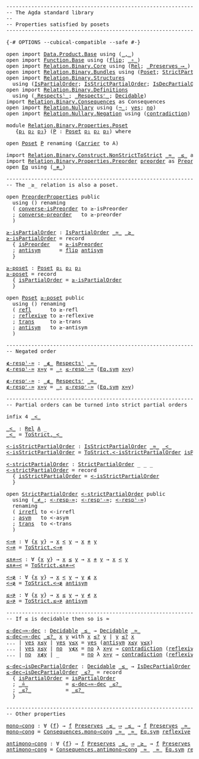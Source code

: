 <pre class="Agda"><a id="1" class="Comment">------------------------------------------------------------------------</a>
<a id="74" class="Comment">-- The Agda standard library</a>
<a id="103" class="Comment">--</a>
<a id="106" class="Comment">-- Properties satisfied by posets</a>
<a id="140" class="Comment">------------------------------------------------------------------------</a>

<a id="214" class="Symbol">{-#</a> <a id="218" class="Keyword">OPTIONS</a> <a id="226" class="Pragma">--cubical-compatible</a> <a id="247" class="Pragma">--safe</a> <a id="254" class="Symbol">#-}</a>

<a id="259" class="Keyword">open</a> <a id="264" class="Keyword">import</a> <a id="271" href="Data.Product.Base.html" class="Module">Data.Product.Base</a> <a id="289" class="Keyword">using</a> <a id="295" class="Symbol">(</a><a id="296" href="Agda.Builtin.Sigma.html#235" class="InductiveConstructor Operator">_,_</a><a id="299" class="Symbol">)</a>
<a id="301" class="Keyword">open</a> <a id="306" class="Keyword">import</a> <a id="313" href="Function.Base.html" class="Module">Function.Base</a> <a id="327" class="Keyword">using</a> <a id="333" class="Symbol">(</a><a id="334" href="Function.Base.html#1638" class="Function">flip</a><a id="338" class="Symbol">;</a> <a id="340" href="Function.Base.html#1115" class="Function Operator">_∘_</a><a id="343" class="Symbol">)</a>
<a id="345" class="Keyword">open</a> <a id="350" class="Keyword">import</a> <a id="357" href="Relation.Binary.Core.html" class="Module">Relation.Binary.Core</a> <a id="378" class="Keyword">using</a> <a id="384" class="Symbol">(</a><a id="385" href="Relation.Binary.Core.html#896" class="Function">Rel</a><a id="388" class="Symbol">;</a> <a id="390" href="Relation.Binary.Core.html#1577" class="Function Operator">_Preserves_⟶_</a><a id="403" class="Symbol">)</a>
<a id="405" class="Keyword">open</a> <a id="410" class="Keyword">import</a> <a id="417" href="Relation.Binary.Bundles.html" class="Module">Relation.Binary.Bundles</a> <a id="441" class="Keyword">using</a> <a id="447" class="Symbol">(</a><a id="448" href="Relation.Binary.Bundles.html#3545" class="Record">Poset</a><a id="453" class="Symbol">;</a> <a id="455" href="Relation.Binary.Bundles.html#4854" class="Record">StrictPartialOrder</a><a id="473" class="Symbol">)</a>
<a id="475" class="Keyword">open</a> <a id="480" class="Keyword">import</a> <a id="487" href="Relation.Binary.Structures.html" class="Module">Relation.Binary.Structures</a>
  <a id="516" class="Keyword">using</a> <a id="522" class="Symbol">(</a><a id="523" href="Relation.Binary.Structures.html#3522" class="Record">IsPartialOrder</a><a id="537" class="Symbol">;</a> <a id="539" href="Relation.Binary.Structures.html#4298" class="Record">IsStrictPartialOrder</a><a id="559" class="Symbol">;</a> <a id="561" href="Relation.Binary.Structures.html#3809" class="Record">IsDecPartialOrder</a><a id="578" class="Symbol">)</a>
<a id="580" class="Keyword">open</a> <a id="585" class="Keyword">import</a> <a id="592" href="Relation.Binary.Definitions.html" class="Module">Relation.Binary.Definitions</a>
  <a id="622" class="Keyword">using</a> <a id="628" class="Symbol">(</a><a id="629" href="Relation.Binary.Definitions.html#5404" class="Function Operator">_Respectsˡ_</a><a id="640" class="Symbol">;</a> <a id="642" href="Relation.Binary.Definitions.html#5239" class="Function Operator">_Respectsʳ_</a><a id="653" class="Symbol">;</a> <a id="655" href="Relation.Binary.Definitions.html#6713" class="Function">Decidable</a><a id="664" class="Symbol">)</a>
<a id="666" class="Keyword">import</a> <a id="673" href="Relation.Binary.Consequences.html" class="Module">Relation.Binary.Consequences</a> <a id="702" class="Symbol">as</a> <a id="705" class="Module">Consequences</a>
<a id="718" class="Keyword">open</a> <a id="723" class="Keyword">import</a> <a id="730" href="Relation.Nullary.html" class="Module">Relation.Nullary</a> <a id="747" class="Keyword">using</a> <a id="753" class="Symbol">(</a><a id="754" href="Relation.Nullary.Negation.Core.html#658" class="Function Operator">¬_</a><a id="756" class="Symbol">;</a> <a id="758" href="Relation.Nullary.Decidable.Core.html#1994" class="InductiveConstructor">yes</a><a id="761" class="Symbol">;</a> <a id="763" href="Relation.Nullary.Decidable.Core.html#2031" class="InductiveConstructor">no</a><a id="765" class="Symbol">)</a>
<a id="767" class="Keyword">open</a> <a id="772" class="Keyword">import</a> <a id="779" href="Relation.Nullary.Negation.html" class="Module">Relation.Nullary.Negation</a> <a id="805" class="Keyword">using</a> <a id="811" class="Symbol">(</a><a id="812" href="Relation.Nullary.Negation.Core.html#1270" class="Function">contradiction</a><a id="825" class="Symbol">)</a>

<a id="828" class="Keyword">module</a> <a id="835" href="Relation.Binary.Properties.Poset.html" class="Module">Relation.Binary.Properties.Poset</a>
   <a id="871" class="Symbol">{</a><a id="872" href="Relation.Binary.Properties.Poset.html#872" class="Bound">p₁</a> <a id="875" href="Relation.Binary.Properties.Poset.html#875" class="Bound">p₂</a> <a id="878" href="Relation.Binary.Properties.Poset.html#878" class="Bound">p₃</a><a id="880" class="Symbol">}</a> <a id="882" class="Symbol">(</a><a id="883" href="Relation.Binary.Properties.Poset.html#883" class="Bound">P</a> <a id="885" class="Symbol">:</a> <a id="887" href="Relation.Binary.Bundles.html#3545" class="Record">Poset</a> <a id="893" href="Relation.Binary.Properties.Poset.html#872" class="Bound">p₁</a> <a id="896" href="Relation.Binary.Properties.Poset.html#875" class="Bound">p₂</a> <a id="899" href="Relation.Binary.Properties.Poset.html#878" class="Bound">p₃</a><a id="901" class="Symbol">)</a> <a id="903" class="Keyword">where</a>

<a id="910" class="Keyword">open</a> <a id="915" href="Relation.Binary.Bundles.html#3545" class="Module">Poset</a> <a id="921" href="Relation.Binary.Properties.Poset.html#883" class="Bound">P</a> <a id="923" class="Keyword">renaming</a> <a id="932" class="Symbol">(</a><a id="933" href="Relation.Binary.Bundles.html#3621" class="Field">Carrier</a> <a id="941" class="Symbol">to</a> <a id="944" class="Field">A</a><a id="945" class="Symbol">)</a>

<a id="948" class="Keyword">import</a> <a id="955" href="Relation.Binary.Construct.NonStrictToStrict.html" class="Module">Relation.Binary.Construct.NonStrictToStrict</a> <a id="999" href="Relation.Binary.Bundles.html#3648" class="Field Operator">_≈_</a> <a id="1003" href="Relation.Binary.Bundles.html#3684" class="Field Operator">_≤_</a> as <a id="ToStrict"></a><a id="1010" href="Relation.Binary.Properties.Poset.html#1010" class="Module">ToStrict</a>
<a id="1019" class="Keyword">import</a> <a id="1026" href="Relation.Binary.Properties.Preorder.html" class="Module">Relation.Binary.Properties.Preorder</a> <a id="1062" href="Relation.Binary.Bundles.html#3840" class="Function">preorder</a> as <a id="PreorderProperties"></a><a id="1074" href="Relation.Binary.Properties.Poset.html#1074" class="Module">PreorderProperties</a>
<a id="1093" class="Keyword">open</a> <a id="1098" href="Relation.Binary.Bundles.html#2451" class="Module">Eq</a> <a id="1101" class="Keyword">using</a> <a id="1107" class="Symbol">(</a><a id="1108" href="Relation.Binary.Bundles.html#1046" class="Function Operator">_≉_</a><a id="1111" class="Symbol">)</a>

<a id="1114" class="Comment">------------------------------------------------------------------------</a>
<a id="1187" class="Comment">-- The _≥_ relation is also a poset.</a>

<a id="1225" class="Keyword">open</a> <a id="1230" href="Relation.Binary.Properties.Poset.html#1074" class="Module">PreorderProperties</a> <a id="1249" class="Keyword">public</a>
  <a id="1258" class="Keyword">using</a> <a id="1264" class="Symbol">()</a> <a id="1267" class="Keyword">renaming</a>
  <a id="1278" class="Symbol">(</a> <a id="1280" href="Relation.Binary.Properties.Preorder.html#769" class="Function">converse-isPreorder</a> <a id="1300" class="Symbol">to</a> <a id="1303" class="Function">≥-isPreorder</a>
  <a id="1318" class="Symbol">;</a> <a id="1320" href="Relation.Binary.Properties.Preorder.html#864" class="Function">converse-preorder</a>   <a id="1340" class="Symbol">to</a> <a id="1343" class="Function">≥-preorder</a>
  <a id="1356" class="Symbol">)</a>

<a id="≥-isPartialOrder"></a><a id="1359" href="Relation.Binary.Properties.Poset.html#1359" class="Function">≥-isPartialOrder</a> <a id="1376" class="Symbol">:</a> <a id="1378" href="Relation.Binary.Structures.html#3522" class="Record">IsPartialOrder</a> <a id="1393" href="Relation.Binary.Bundles.html#3648" class="Field Operator">_≈_</a> <a id="1397" href="Relation.Binary.Bundles.html#4038" class="Function Operator">_≥_</a>
<a id="1401" href="Relation.Binary.Properties.Poset.html#1359" class="Function">≥-isPartialOrder</a> <a id="1418" class="Symbol">=</a> <a id="1420" class="Keyword">record</a>
  <a id="1429" class="Symbol">{</a> <a id="1431" href="Relation.Binary.Structures.html#3591" class="Field">isPreorder</a>   <a id="1444" class="Symbol">=</a> <a id="1446" href="Relation.Binary.Properties.Poset.html#1303" class="Function">≥-isPreorder</a>
  <a id="1461" class="Symbol">;</a> <a id="1463" href="Relation.Binary.Structures.html#3623" class="Field">antisym</a>      <a id="1476" class="Symbol">=</a> <a id="1478" href="Function.Base.html#1638" class="Function">flip</a> <a id="1483" href="Relation.Binary.Structures.html#3623" class="Function">antisym</a>
  <a id="1493" class="Symbol">}</a>

<a id="≥-poset"></a><a id="1496" href="Relation.Binary.Properties.Poset.html#1496" class="Function">≥-poset</a> <a id="1504" class="Symbol">:</a> <a id="1506" href="Relation.Binary.Bundles.html#3545" class="Record">Poset</a> <a id="1512" href="Relation.Binary.Properties.Poset.html#872" class="Bound">p₁</a> <a id="1515" href="Relation.Binary.Properties.Poset.html#875" class="Bound">p₂</a> <a id="1518" href="Relation.Binary.Properties.Poset.html#878" class="Bound">p₃</a>
<a id="1521" href="Relation.Binary.Properties.Poset.html#1496" class="Function">≥-poset</a> <a id="1529" class="Symbol">=</a> <a id="1531" class="Keyword">record</a>
  <a id="1540" class="Symbol">{</a> <a id="1542" href="Relation.Binary.Bundles.html#3720" class="Field">isPartialOrder</a> <a id="1557" class="Symbol">=</a> <a id="1559" href="Relation.Binary.Properties.Poset.html#1359" class="Function">≥-isPartialOrder</a>
  <a id="1578" class="Symbol">}</a>

<a id="1581" class="Keyword">open</a> <a id="1586" href="Relation.Binary.Bundles.html#3545" class="Module">Poset</a> <a id="1592" href="Relation.Binary.Properties.Poset.html#1496" class="Function">≥-poset</a> <a id="1600" class="Keyword">public</a>
  <a id="1609" class="Keyword">using</a> <a id="1615" class="Symbol">()</a> <a id="1618" class="Keyword">renaming</a>
  <a id="1629" class="Symbol">(</a> <a id="1631" href="Relation.Binary.Structures.html#2466" class="Function">refl</a>      <a id="1641" class="Symbol">to</a> <a id="1644" class="Function">≥-refl</a>
  <a id="1653" class="Symbol">;</a> <a id="1655" href="Relation.Binary.Structures.html#2359" class="Function">reflexive</a> <a id="1665" class="Symbol">to</a> <a id="1668" class="Function">≥-reflexive</a>
  <a id="1682" class="Symbol">;</a> <a id="1684" href="Relation.Binary.Structures.html#2389" class="Function">trans</a>     <a id="1694" class="Symbol">to</a> <a id="1697" class="Function">≥-trans</a>
  <a id="1707" class="Symbol">;</a> <a id="1709" href="Relation.Binary.Structures.html#3623" class="Function">antisym</a>   <a id="1719" class="Symbol">to</a> <a id="1722" class="Function">≥-antisym</a>
  <a id="1734" class="Symbol">)</a>

<a id="1737" class="Comment">------------------------------------------------------------------------</a>
<a id="1810" class="Comment">-- Negated order</a>

<a id="≰-respˡ-≈"></a><a id="1828" href="Relation.Binary.Properties.Poset.html#1828" class="Function">≰-respˡ-≈</a> <a id="1838" class="Symbol">:</a> <a id="1840" href="Relation.Binary.Bundles.html#4026" class="Function Operator">_≰_</a> <a id="1844" href="Relation.Binary.Definitions.html#5404" class="Function Operator">Respectsˡ</a> <a id="1854" href="Relation.Binary.Bundles.html#3648" class="Field Operator">_≈_</a>
<a id="1858" href="Relation.Binary.Properties.Poset.html#1828" class="Function">≰-respˡ-≈</a> <a id="1868" href="Relation.Binary.Properties.Poset.html#1868" class="Bound">x≈y</a> <a id="1872" class="Symbol">=</a> <a id="1874" href="Function.Base.html#1115" class="Function Operator">_∘</a> <a id="1877" href="Relation.Binary.Bundles.html#4073" class="Function">≤-respˡ-≈</a> <a id="1887" class="Symbol">(</a><a id="1888" href="Relation.Binary.Structures.html#1200" class="Function">Eq.sym</a> <a id="1895" href="Relation.Binary.Properties.Poset.html#1868" class="Bound">x≈y</a><a id="1898" class="Symbol">)</a>

<a id="≰-respʳ-≈"></a><a id="1901" href="Relation.Binary.Properties.Poset.html#1901" class="Function">≰-respʳ-≈</a> <a id="1911" class="Symbol">:</a> <a id="1913" href="Relation.Binary.Bundles.html#4026" class="Function Operator">_≰_</a> <a id="1917" href="Relation.Binary.Definitions.html#5239" class="Function Operator">Respectsʳ</a> <a id="1927" href="Relation.Binary.Bundles.html#3648" class="Field Operator">_≈_</a>
<a id="1931" href="Relation.Binary.Properties.Poset.html#1901" class="Function">≰-respʳ-≈</a> <a id="1941" href="Relation.Binary.Properties.Poset.html#1941" class="Bound">x≈y</a> <a id="1945" class="Symbol">=</a> <a id="1947" href="Function.Base.html#1115" class="Function Operator">_∘</a> <a id="1950" href="Relation.Binary.Bundles.html#4102" class="Function">≤-respʳ-≈</a> <a id="1960" class="Symbol">(</a><a id="1961" href="Relation.Binary.Structures.html#1200" class="Function">Eq.sym</a> <a id="1968" href="Relation.Binary.Properties.Poset.html#1941" class="Bound">x≈y</a><a id="1971" class="Symbol">)</a>

<a id="1974" class="Comment">------------------------------------------------------------------------</a>
<a id="2047" class="Comment">-- Partial orders can be turned into strict partial orders</a>

<a id="2107" class="Keyword">infix</a> <a id="2113" class="Number">4</a> <a id="2115" href="Relation.Binary.Properties.Poset.html#2120" class="Function Operator">_&lt;_</a>

<a id="_&lt;_"></a><a id="2120" href="Relation.Binary.Properties.Poset.html#2120" class="Function Operator">_&lt;_</a> <a id="2124" class="Symbol">:</a> <a id="2126" href="Relation.Binary.Core.html#896" class="Function">Rel</a> <a id="2130" href="Relation.Binary.Properties.Poset.html#944" class="Field">A</a> <a id="2132" class="Symbol">_</a>
<a id="2134" href="Relation.Binary.Properties.Poset.html#2120" class="Function Operator">_&lt;_</a> <a id="2138" class="Symbol">=</a> <a id="2140" href="Relation.Binary.Construct.NonStrictToStrict.html#1319" class="Function Operator">ToStrict._&lt;_</a>

<a id="&lt;-isStrictPartialOrder"></a><a id="2154" href="Relation.Binary.Properties.Poset.html#2154" class="Function">&lt;-isStrictPartialOrder</a> <a id="2177" class="Symbol">:</a> <a id="2179" href="Relation.Binary.Structures.html#4298" class="Record">IsStrictPartialOrder</a> <a id="2200" href="Relation.Binary.Bundles.html#3648" class="Field Operator">_≈_</a> <a id="2204" href="Relation.Binary.Properties.Poset.html#2120" class="Function Operator">_&lt;_</a>
<a id="2208" href="Relation.Binary.Properties.Poset.html#2154" class="Function">&lt;-isStrictPartialOrder</a> <a id="2231" class="Symbol">=</a> <a id="2233" href="Relation.Binary.Construct.NonStrictToStrict.html#4367" class="Function">ToStrict.&lt;-isStrictPartialOrder</a> <a id="2265" href="Relation.Binary.Bundles.html#3720" class="Field">isPartialOrder</a>

<a id="&lt;-strictPartialOrder"></a><a id="2281" href="Relation.Binary.Properties.Poset.html#2281" class="Function">&lt;-strictPartialOrder</a> <a id="2302" class="Symbol">:</a> <a id="2304" href="Relation.Binary.Bundles.html#4854" class="Record">StrictPartialOrder</a> <a id="2323" class="Symbol">_</a> <a id="2325" class="Symbol">_</a> <a id="2327" class="Symbol">_</a>
<a id="2329" href="Relation.Binary.Properties.Poset.html#2281" class="Function">&lt;-strictPartialOrder</a> <a id="2350" class="Symbol">=</a> <a id="2352" class="Keyword">record</a>
  <a id="2361" class="Symbol">{</a> <a id="2363" href="Relation.Binary.Bundles.html#5060" class="Field">isStrictPartialOrder</a> <a id="2384" class="Symbol">=</a> <a id="2386" href="Relation.Binary.Properties.Poset.html#2154" class="Function">&lt;-isStrictPartialOrder</a>
  <a id="2411" class="Symbol">}</a>

<a id="2414" class="Keyword">open</a> <a id="2419" href="Relation.Binary.Bundles.html#4854" class="Module">StrictPartialOrder</a> <a id="2438" href="Relation.Binary.Properties.Poset.html#2281" class="Function">&lt;-strictPartialOrder</a> <a id="2459" class="Keyword">public</a>
  <a id="2468" class="Keyword">using</a> <a id="2474" class="Symbol">(</a><a id="2475" href="Relation.Binary.Bundles.html#5350" class="Function Operator">_≮_</a><a id="2478" class="Symbol">;</a> <a id="2480" href="Relation.Binary.Structures.html#4482" class="Function">&lt;-resp-≈</a><a id="2488" class="Symbol">;</a> <a id="2490" href="Relation.Binary.Structures.html#4652" class="Function">&lt;-respʳ-≈</a><a id="2499" class="Symbol">;</a> <a id="2501" href="Relation.Binary.Structures.html#4714" class="Function">&lt;-respˡ-≈</a><a id="2510" class="Symbol">)</a>
  <a id="2514" class="Keyword">renaming</a>
  <a id="2525" class="Symbol">(</a> <a id="2527" href="Relation.Binary.Structures.html#4407" class="Function">irrefl</a> <a id="2534" class="Symbol">to</a> <a id="2537" class="Function">&lt;-irrefl</a>
  <a id="2548" class="Symbol">;</a> <a id="2550" href="Relation.Binary.Structures.html#4562" class="Function">asym</a>   <a id="2557" class="Symbol">to</a> <a id="2560" class="Function">&lt;-asym</a>
  <a id="2569" class="Symbol">;</a> <a id="2571" href="Relation.Binary.Structures.html#4447" class="Function">trans</a>  <a id="2578" class="Symbol">to</a> <a id="2581" class="Function">&lt;-trans</a>
  <a id="2591" class="Symbol">)</a>

<a id="&lt;⇒≉"></a><a id="2594" href="Relation.Binary.Properties.Poset.html#2594" class="Function">&lt;⇒≉</a> <a id="2598" class="Symbol">:</a> <a id="2600" class="Symbol">∀</a> <a id="2602" class="Symbol">{</a><a id="2603" href="Relation.Binary.Properties.Poset.html#2603" class="Bound">x</a> <a id="2605" href="Relation.Binary.Properties.Poset.html#2605" class="Bound">y</a><a id="2606" class="Symbol">}</a> <a id="2608" class="Symbol">→</a> <a id="2610" href="Relation.Binary.Properties.Poset.html#2603" class="Bound">x</a> <a id="2612" href="Relation.Binary.Properties.Poset.html#2120" class="Function Operator">&lt;</a> <a id="2614" href="Relation.Binary.Properties.Poset.html#2605" class="Bound">y</a> <a id="2616" class="Symbol">→</a> <a id="2618" href="Relation.Binary.Properties.Poset.html#2603" class="Bound">x</a> <a id="2620" href="Relation.Binary.Bundles.html#1046" class="Function Operator">≉</a> <a id="2622" href="Relation.Binary.Properties.Poset.html#2605" class="Bound">y</a>
<a id="2624" href="Relation.Binary.Properties.Poset.html#2594" class="Function">&lt;⇒≉</a> <a id="2628" class="Symbol">=</a> <a id="2630" href="Relation.Binary.Construct.NonStrictToStrict.html#1493" class="Function">ToStrict.&lt;⇒≉</a>

<a id="≤∧≉⇒&lt;"></a><a id="2644" href="Relation.Binary.Properties.Poset.html#2644" class="Function">≤∧≉⇒&lt;</a> <a id="2650" class="Symbol">:</a> <a id="2652" class="Symbol">∀</a> <a id="2654" class="Symbol">{</a><a id="2655" href="Relation.Binary.Properties.Poset.html#2655" class="Bound">x</a> <a id="2657" href="Relation.Binary.Properties.Poset.html#2657" class="Bound">y</a><a id="2658" class="Symbol">}</a> <a id="2660" class="Symbol">→</a> <a id="2662" href="Relation.Binary.Properties.Poset.html#2655" class="Bound">x</a> <a id="2664" href="Relation.Binary.Bundles.html#3684" class="Field Operator">≤</a> <a id="2666" href="Relation.Binary.Properties.Poset.html#2657" class="Bound">y</a> <a id="2668" class="Symbol">→</a> <a id="2670" href="Relation.Binary.Properties.Poset.html#2655" class="Bound">x</a> <a id="2672" href="Relation.Binary.Bundles.html#1046" class="Function Operator">≉</a> <a id="2674" href="Relation.Binary.Properties.Poset.html#2657" class="Bound">y</a> <a id="2676" class="Symbol">→</a> <a id="2678" href="Relation.Binary.Properties.Poset.html#2655" class="Bound">x</a> <a id="2680" href="Relation.Binary.Properties.Poset.html#2120" class="Function Operator">&lt;</a> <a id="2682" href="Relation.Binary.Properties.Poset.html#2657" class="Bound">y</a>
<a id="2684" href="Relation.Binary.Properties.Poset.html#2644" class="Function">≤∧≉⇒&lt;</a> <a id="2690" class="Symbol">=</a> <a id="2692" href="Relation.Binary.Construct.NonStrictToStrict.html#1536" class="Function">ToStrict.≤∧≉⇒&lt;</a>

<a id="&lt;⇒≱"></a><a id="2708" href="Relation.Binary.Properties.Poset.html#2708" class="Function">&lt;⇒≱</a> <a id="2712" class="Symbol">:</a> <a id="2714" class="Symbol">∀</a> <a id="2716" class="Symbol">{</a><a id="2717" href="Relation.Binary.Properties.Poset.html#2717" class="Bound">x</a> <a id="2719" href="Relation.Binary.Properties.Poset.html#2719" class="Bound">y</a><a id="2720" class="Symbol">}</a> <a id="2722" class="Symbol">→</a> <a id="2724" href="Relation.Binary.Properties.Poset.html#2717" class="Bound">x</a> <a id="2726" href="Relation.Binary.Properties.Poset.html#2120" class="Function Operator">&lt;</a> <a id="2728" href="Relation.Binary.Properties.Poset.html#2719" class="Bound">y</a> <a id="2730" class="Symbol">→</a> <a id="2732" href="Relation.Binary.Properties.Poset.html#2719" class="Bound">y</a> <a id="2734" href="Relation.Binary.Bundles.html#4026" class="Function Operator">≰</a> <a id="2736" href="Relation.Binary.Properties.Poset.html#2717" class="Bound">x</a>
<a id="2738" href="Relation.Binary.Properties.Poset.html#2708" class="Function">&lt;⇒≱</a> <a id="2742" class="Symbol">=</a> <a id="2744" href="Relation.Binary.Construct.NonStrictToStrict.html#1589" class="Function">ToStrict.&lt;⇒≱</a> <a id="2757" href="Relation.Binary.Structures.html#3623" class="Function">antisym</a>

<a id="≤⇒≯"></a><a id="2766" href="Relation.Binary.Properties.Poset.html#2766" class="Function">≤⇒≯</a> <a id="2770" class="Symbol">:</a> <a id="2772" class="Symbol">∀</a> <a id="2774" class="Symbol">{</a><a id="2775" href="Relation.Binary.Properties.Poset.html#2775" class="Bound">x</a> <a id="2777" href="Relation.Binary.Properties.Poset.html#2777" class="Bound">y</a><a id="2778" class="Symbol">}</a> <a id="2780" class="Symbol">→</a> <a id="2782" href="Relation.Binary.Properties.Poset.html#2775" class="Bound">x</a> <a id="2784" href="Relation.Binary.Bundles.html#3684" class="Field Operator">≤</a> <a id="2786" href="Relation.Binary.Properties.Poset.html#2777" class="Bound">y</a> <a id="2788" class="Symbol">→</a> <a id="2790" href="Relation.Binary.Properties.Poset.html#2777" class="Bound">y</a> <a id="2792" href="Relation.Binary.Bundles.html#5350" class="Function Operator">≮</a> <a id="2794" href="Relation.Binary.Properties.Poset.html#2775" class="Bound">x</a>
<a id="2796" href="Relation.Binary.Properties.Poset.html#2766" class="Function">≤⇒≯</a> <a id="2800" class="Symbol">=</a> <a id="2802" href="Relation.Binary.Construct.NonStrictToStrict.html#1700" class="Function">ToStrict.≤⇒≯</a> <a id="2815" href="Relation.Binary.Structures.html#3623" class="Function">antisym</a>

<a id="2824" class="Comment">------------------------------------------------------------------------</a>
<a id="2897" class="Comment">-- If ≤ is decidable then so is ≈</a>

<a id="≤-dec⇒≈-dec"></a><a id="2932" href="Relation.Binary.Properties.Poset.html#2932" class="Function">≤-dec⇒≈-dec</a> <a id="2944" class="Symbol">:</a> <a id="2946" href="Relation.Binary.Definitions.html#6713" class="Function">Decidable</a> <a id="2956" href="Relation.Binary.Bundles.html#3684" class="Field Operator">_≤_</a> <a id="2960" class="Symbol">→</a> <a id="2962" href="Relation.Binary.Definitions.html#6713" class="Function">Decidable</a> <a id="2972" href="Relation.Binary.Bundles.html#3648" class="Field Operator">_≈_</a>
<a id="2976" href="Relation.Binary.Properties.Poset.html#2932" class="Function">≤-dec⇒≈-dec</a> <a id="2988" href="Relation.Binary.Properties.Poset.html#2988" class="Bound Operator">_≤?_</a> <a id="2993" href="Relation.Binary.Properties.Poset.html#2993" class="Bound">x</a> <a id="2995" href="Relation.Binary.Properties.Poset.html#2995" class="Bound">y</a> <a id="2997" class="Keyword">with</a> <a id="3002" href="Relation.Binary.Properties.Poset.html#2993" class="Bound">x</a> <a id="3004" href="Relation.Binary.Properties.Poset.html#2988" class="Bound Operator">≤?</a> <a id="3007" href="Relation.Binary.Properties.Poset.html#2995" class="Bound">y</a> <a id="3009" class="Symbol">|</a> <a id="3011" href="Relation.Binary.Properties.Poset.html#2995" class="Bound">y</a> <a id="3013" href="Relation.Binary.Properties.Poset.html#2988" class="Bound Operator">≤?</a> <a id="3016" href="Relation.Binary.Properties.Poset.html#2993" class="Bound">x</a>
<a id="3018" class="Symbol">...</a> <a id="3022" class="Symbol">|</a> <a id="3024" href="Relation.Nullary.Decidable.Core.html#1994" class="InductiveConstructor">yes</a> <a id="3028" href="Relation.Binary.Properties.Poset.html#3028" class="Bound">x≤y</a> <a id="3032" class="Symbol">|</a> <a id="3034" href="Relation.Nullary.Decidable.Core.html#1994" class="InductiveConstructor">yes</a> <a id="3038" href="Relation.Binary.Properties.Poset.html#3038" class="Bound">y≤x</a> <a id="3042" class="Symbol">=</a> <a id="3044" href="Relation.Nullary.Decidable.Core.html#1994" class="InductiveConstructor">yes</a> <a id="3048" class="Symbol">(</a><a id="3049" href="Relation.Binary.Structures.html#3623" class="Function">antisym</a> <a id="3057" href="Relation.Binary.Properties.Poset.html#3028" class="Bound">x≤y</a> <a id="3061" href="Relation.Binary.Properties.Poset.html#3038" class="Bound">y≤x</a><a id="3064" class="Symbol">)</a>
<a id="3066" class="Symbol">...</a> <a id="3070" class="Symbol">|</a> <a id="3072" href="Relation.Nullary.Decidable.Core.html#1994" class="InductiveConstructor">yes</a> <a id="3076" href="Relation.Binary.Properties.Poset.html#3076" class="Bound">x≤y</a> <a id="3080" class="Symbol">|</a> <a id="3082" href="Relation.Nullary.Decidable.Core.html#2031" class="InductiveConstructor">no</a>  <a id="3086" href="Relation.Binary.Properties.Poset.html#3086" class="Bound">y≰x</a> <a id="3090" class="Symbol">=</a> <a id="3092" href="Relation.Nullary.Decidable.Core.html#2031" class="InductiveConstructor">no</a> <a id="3095" class="Symbol">λ</a> <a id="3097" href="Relation.Binary.Properties.Poset.html#3097" class="Bound">x≈y</a> <a id="3101" class="Symbol">→</a> <a id="3103" href="Relation.Nullary.Negation.Core.html#1270" class="Function">contradiction</a> <a id="3117" class="Symbol">(</a><a id="3118" href="Relation.Binary.Structures.html#2359" class="Function">reflexive</a> <a id="3128" class="Symbol">(</a><a id="3129" href="Relation.Binary.Structures.html#1200" class="Function">Eq.sym</a> <a id="3136" href="Relation.Binary.Properties.Poset.html#3097" class="Bound">x≈y</a><a id="3139" class="Symbol">))</a> <a id="3142" href="Relation.Binary.Properties.Poset.html#3086" class="Bound">y≰x</a>
<a id="3146" class="Symbol">...</a> <a id="3150" class="Symbol">|</a> <a id="3152" href="Relation.Nullary.Decidable.Core.html#2031" class="InductiveConstructor">no</a>  <a id="3156" href="Relation.Binary.Properties.Poset.html#3156" class="Bound">x≰y</a> <a id="3160" class="Symbol">|</a> <a id="3162" class="Symbol">_</a>       <a id="3170" class="Symbol">=</a> <a id="3172" href="Relation.Nullary.Decidable.Core.html#2031" class="InductiveConstructor">no</a> <a id="3175" class="Symbol">λ</a> <a id="3177" href="Relation.Binary.Properties.Poset.html#3177" class="Bound">x≈y</a> <a id="3181" class="Symbol">→</a> <a id="3183" href="Relation.Nullary.Negation.Core.html#1270" class="Function">contradiction</a> <a id="3197" class="Symbol">(</a><a id="3198" href="Relation.Binary.Structures.html#2359" class="Function">reflexive</a> <a id="3208" href="Relation.Binary.Properties.Poset.html#3177" class="Bound">x≈y</a><a id="3211" class="Symbol">)</a> <a id="3213" href="Relation.Binary.Properties.Poset.html#3156" class="Bound">x≰y</a>

<a id="≤-dec⇒isDecPartialOrder"></a><a id="3218" href="Relation.Binary.Properties.Poset.html#3218" class="Function">≤-dec⇒isDecPartialOrder</a> <a id="3242" class="Symbol">:</a> <a id="3244" href="Relation.Binary.Definitions.html#6713" class="Function">Decidable</a> <a id="3254" href="Relation.Binary.Bundles.html#3684" class="Field Operator">_≤_</a> <a id="3258" class="Symbol">→</a> <a id="3260" href="Relation.Binary.Structures.html#3809" class="Record">IsDecPartialOrder</a> <a id="3278" href="Relation.Binary.Bundles.html#3648" class="Field Operator">_≈_</a> <a id="3282" href="Relation.Binary.Bundles.html#3684" class="Field Operator">_≤_</a>
<a id="3286" href="Relation.Binary.Properties.Poset.html#3218" class="Function">≤-dec⇒isDecPartialOrder</a> <a id="3310" href="Relation.Binary.Properties.Poset.html#3310" class="Bound Operator">_≤?_</a> <a id="3315" class="Symbol">=</a> <a id="3317" class="Keyword">record</a>
  <a id="3326" class="Symbol">{</a> <a id="3328" href="Relation.Binary.Structures.html#3900" class="Field">isPartialOrder</a> <a id="3343" class="Symbol">=</a> <a id="3345" href="Relation.Binary.Bundles.html#3720" class="Field">isPartialOrder</a>
  <a id="3362" class="Symbol">;</a> <a id="3364" href="Relation.Binary.Structures.html#3940" class="Field Operator">_≟_</a>            <a id="3379" class="Symbol">=</a> <a id="3381" href="Relation.Binary.Properties.Poset.html#2932" class="Function">≤-dec⇒≈-dec</a> <a id="3393" href="Relation.Binary.Properties.Poset.html#3310" class="Bound Operator">_≤?_</a>
  <a id="3400" class="Symbol">;</a> <a id="3402" href="Relation.Binary.Structures.html#3975" class="Field Operator">_≤?_</a>           <a id="3417" class="Symbol">=</a> <a id="3419" href="Relation.Binary.Properties.Poset.html#3310" class="Bound Operator">_≤?_</a>
  <a id="3426" class="Symbol">}</a>

<a id="3429" class="Comment">------------------------------------------------------------------------</a>
<a id="3502" class="Comment">-- Other properties</a>

<a id="mono⇒cong"></a><a id="3523" href="Relation.Binary.Properties.Poset.html#3523" class="Function">mono⇒cong</a> <a id="3533" class="Symbol">:</a> <a id="3535" class="Symbol">∀</a> <a id="3537" class="Symbol">{</a><a id="3538" href="Relation.Binary.Properties.Poset.html#3538" class="Bound">f</a><a id="3539" class="Symbol">}</a> <a id="3541" class="Symbol">→</a> <a id="3543" href="Relation.Binary.Properties.Poset.html#3538" class="Bound">f</a> <a id="3545" href="Relation.Binary.Core.html#1577" class="Function Operator">Preserves</a> <a id="3555" href="Relation.Binary.Bundles.html#3684" class="Field Operator">_≤_</a> <a id="3559" href="Relation.Binary.Core.html#1577" class="Function Operator">⟶</a> <a id="3561" href="Relation.Binary.Bundles.html#3684" class="Field Operator">_≤_</a> <a id="3565" class="Symbol">→</a> <a id="3567" href="Relation.Binary.Properties.Poset.html#3538" class="Bound">f</a> <a id="3569" href="Relation.Binary.Core.html#1577" class="Function Operator">Preserves</a> <a id="3579" href="Relation.Binary.Bundles.html#3648" class="Field Operator">_≈_</a> <a id="3583" href="Relation.Binary.Core.html#1577" class="Function Operator">⟶</a> <a id="3585" href="Relation.Binary.Bundles.html#3648" class="Field Operator">_≈_</a>
<a id="3589" href="Relation.Binary.Properties.Poset.html#3523" class="Function">mono⇒cong</a> <a id="3599" class="Symbol">=</a> <a id="3601" href="Relation.Binary.Consequences.html#2996" class="Function">Consequences.mono⇒cong</a> <a id="3624" href="Relation.Binary.Bundles.html#3648" class="Field Operator">_≈_</a> <a id="3628" href="Relation.Binary.Bundles.html#3648" class="Field Operator">_≈_</a> <a id="3632" href="Relation.Binary.Structures.html#1200" class="Function">Eq.sym</a> <a id="3639" href="Relation.Binary.Structures.html#2359" class="Function">reflexive</a> <a id="3649" href="Relation.Binary.Structures.html#3623" class="Function">antisym</a>

<a id="antimono⇒cong"></a><a id="3658" href="Relation.Binary.Properties.Poset.html#3658" class="Function">antimono⇒cong</a> <a id="3672" class="Symbol">:</a> <a id="3674" class="Symbol">∀</a> <a id="3676" class="Symbol">{</a><a id="3677" href="Relation.Binary.Properties.Poset.html#3677" class="Bound">f</a><a id="3678" class="Symbol">}</a> <a id="3680" class="Symbol">→</a> <a id="3682" href="Relation.Binary.Properties.Poset.html#3677" class="Bound">f</a> <a id="3684" href="Relation.Binary.Core.html#1577" class="Function Operator">Preserves</a> <a id="3694" href="Relation.Binary.Bundles.html#3684" class="Field Operator">_≤_</a> <a id="3698" href="Relation.Binary.Core.html#1577" class="Function Operator">⟶</a> <a id="3700" href="Relation.Binary.Bundles.html#4038" class="Function Operator">_≥_</a> <a id="3704" class="Symbol">→</a> <a id="3706" href="Relation.Binary.Properties.Poset.html#3677" class="Bound">f</a> <a id="3708" href="Relation.Binary.Core.html#1577" class="Function Operator">Preserves</a> <a id="3718" href="Relation.Binary.Bundles.html#3648" class="Field Operator">_≈_</a> <a id="3722" href="Relation.Binary.Core.html#1577" class="Function Operator">⟶</a> <a id="3724" href="Relation.Binary.Bundles.html#3648" class="Field Operator">_≈_</a>
<a id="3728" href="Relation.Binary.Properties.Poset.html#3658" class="Function">antimono⇒cong</a> <a id="3742" class="Symbol">=</a> <a id="3744" href="Relation.Binary.Consequences.html#3235" class="Function">Consequences.antimono⇒cong</a> <a id="3771" href="Relation.Binary.Bundles.html#3648" class="Field Operator">_≈_</a> <a id="3775" href="Relation.Binary.Bundles.html#3648" class="Field Operator">_≈_</a> <a id="3779" href="Relation.Binary.Structures.html#1200" class="Function">Eq.sym</a> <a id="3786" href="Relation.Binary.Structures.html#2359" class="Function">reflexive</a> <a id="3796" href="Relation.Binary.Structures.html#3623" class="Function">antisym</a>
</pre>